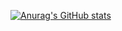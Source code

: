 [![Anurag's GitHub stats](https://github-readme-stats.vercel.app/api?username=swift-lee&theme=github_dark)](https://github.com/anuraghazra/github-readme-stats)
